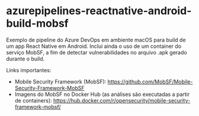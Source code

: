 # azurepipelines-reactnative-android-build-mobsf
Exemplo de pipeline do Azure DevOps em ambiente macOS para build de um app React Native em Android. Inclui ainda o uso de um container do serviço MobSF, a fim de detectar vulnerabilidades no arquivo .apk gerado durante o build.

Links importantes:
- Mobile Security Framework (MobSF): https://github.com/MobSF/Mobile-Security-Framework-MobSF
- Imagens do MobSF no Docker Hub (as análises são executadas a partir de containers): https://hub.docker.com/r/opensecurity/mobile-security-framework-mobsf/ 
